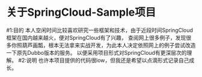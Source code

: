 关于SpringCloud-Sample项目
=====
#1:目的
        本人空闲时间比较喜欢研究一些框架和技术，由于近段时间SpringCloud框架在国内越来越火，便对SpringCloud有了兴趣，
    查阅网上很多例子，发现很多你照葫芦画瓢，根本无法拿来实战开发，为此本人决定依照网上的例子尝试改造一下原先Dubbo版本的服务。
    以便采用项目形式对SpringCloud有更深层次的理解。
#2:说明
        也许本项目提供的代码很low，但我还是希望以点滴形式记录自己成长。